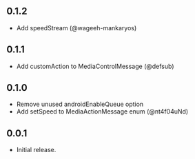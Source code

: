 ## 0.1.2

* Add speedStream (@wageeh-mankaryos)

## 0.1.1

* Add customAction to MediaControlMessage (@defsub)

## 0.1.0

* Remove unused androidEnableQueue option
* Add setSpeed to MediaActionMessage enum (@nt4f04uNd)

## 0.0.1

* Initial release.
